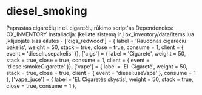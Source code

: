 # diesel_smoking
Paprastas cigarečių ir el. cigarečių rūkimo script'as
Dependencies: OX_INVENTORY
Instaliacija: Įkeliate sistemą ir į ox_inventory/data/items.lua įklijuojate šias eilutes - 
	['cigs_redwood']              = { label = 'Raudonas cigarečiu pakelis', weight = 50, stack = true, close = true, consume = 1, client = { event = 'diesel:usepakelis' }},
	['cigs']              = { label = 'Cigaretė', weight = 50, stack = true, close = true, consume = 1, client = { event = 'diesel:smokeCigarette' }},
	['vape']              = { label = 'El. Cigaretė', weight = 50, stack = true, close = true, client = { event = 'diesel:useVape' }, consume = 1 },
	['vape_juce']              = { label = 'El. Cigaretės skystis', weight = 50, stack = true, close = true, consume = 1 },
